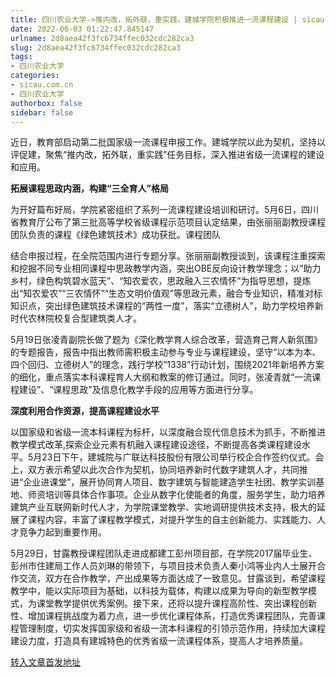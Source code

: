 ```yaml
---
title: 四川农业大学->推内改，拓外联，重实践，建城学院积极推进一流课程建设 | sicau.com.cn
date: 2022-06-03 01:22:47.845147
urlname: 2d8aea42f3fc6734ffec032cdc282ca3
slug: 2d8aea42f3fc6734ffec032cdc282ca3
tags: 
- 四川农业大学
categories:
- sicau.com.cn
- 四川农业大学
authorbox: false
sidebar: false
---
```

近日，教育部启动第二批国家级一流课程申报工作。建城学院以此为契机，坚持以评促建，聚焦“推内改，拓外联，重实践”任务目标，深入推进省级一流课程的建设和应用。

**拓展课程思政内涵，构建“三全育人”格局**

为开好篇布好局，学院紧密组织了系列一流课程建设培训和研讨。5月6日，四川省教育厅公布了第三批高等学校省级课程示范项目认定结果，由张丽丽副教授课程团队负责的课程《绿色建筑技术》成功获批。课程团队
<!--more-->
结合申报过程，在全院范围内进行专题分享。张丽丽副教授谈到，该课程注重探索和挖掘不同专业相同课程中思政教学内涵，突出OBE反向设计教学理念；以“助力乡村，绿色构筑碧水蓝天”、“知农爱农，思政融入三农情怀”为指导思想，提炼出“知农爱农”“三农情怀”“生态文明价值观”等思政元素，融合专业知识，精准对标知识点，突出绿色建筑技术课程的“两性一度”，落实“立德树人”，助力学校培养新时代农林院校复合型建筑类人才。

5月19日张凌青副院长做了题为《深化教学育人综合改革，营造育己育人新氛围》的专题报告，报告中指出教师需积极主动参与专业与课程建设，坚守“以本为本、四个回归、立德树人”的理念，践行学校“1338”行动计划，围绕2021年新培养方案的细化，重点落实本科课程育人大纲和教案的修订通过。同时，张凌青就“一流课程建设”、“课程思政”及信息化教学手段的应用等方面进行分享。

**深度利用合作资源，提高课程建设水平**

以国家级和省级一流本科课程为标杆，以深度融合现代信息技术为抓手，不断推进教学模式改革,探索企业元素有机融入课程建设途径，不断提高各类课程建设水平。5月23日下午，建城院与广联达科技股份有限公司举行校企合作签约仪式。会上，双方表示希望以此次合作为契机，协同培养新时代数字建筑人才，共同推进“企业进课堂”，展开协同育人项目、数字建筑与智能建造学生社团、教学实训基地、师资培训等具体合作事项。企业从数字化使能者的角度，服务学生，助力培养建筑产业互联网新时代人才，为学院课堂教学、实地调研提供技术支持，极大的延展了课程内容，丰富了课程教学模式，对提升学生的自主创新能力、实践能力、人才竞争力起到重要作用。

5月29日，甘露教授课程团队走进成都建工彭州项目部，在学院2017届毕业生、彭州市住建局工作人员刘琳的带领下，与项目技术负责人秦小鸿等业内人士展开合作交流，双方在合作教学，产出成果等方面达成了一致意见。甘露谈到，希望课程教学中，能以实际项目为基础，以科技为载体，构建以成果为导向的新型教学模式，为课堂教学提供优秀案例。接下来，还将以提升课程高阶性、突出课程创新性、增加课程挑战度为着力点，进一步优化课程体系，打造优秀课程团队，完善课程管理制度，切实发挥国家级和省级一流本科课程的引领示范作用，持续加大课程建设力度，打造具有建城特色的优秀省级一流课程体系，提高人才培养质量。



[转入文章首发地址](https://news.sicau.edu.cn/info/1078/68134.htm)